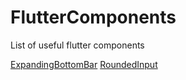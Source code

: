 # FlutterComponents
List of useful flutter components

[ExpandingBottomBar](ExpandingBottomBar.md)
[RoundedInput](RoundedInput.md)
